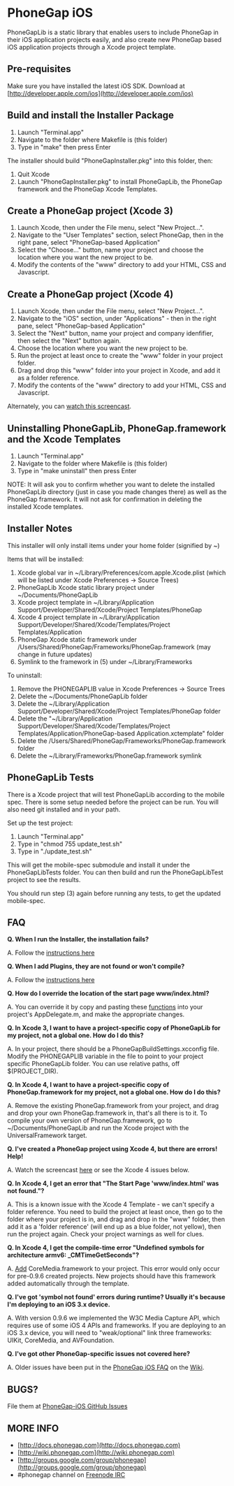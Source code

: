 PhoneGap iOS
=============================================================
PhoneGapLib is a static library that enables users to include PhoneGap in their iOS application projects easily, and also create new PhoneGap based iOS application projects through a Xcode project template.

Pre-requisites
-------------------------------------------------------------
Make sure you have installed the latest iOS SDK. Download at [http://developer.apple.com/ios](http://developer.apple.com/ios)

Build and install the Installer Package
-------------------------------------------------------------
1. Launch "Terminal.app"
2. Navigate to the folder where Makefile is (this folder)
3. Type in "make" then press Enter

The installer should build "PhoneGapInstaller.pkg" into this folder, then:

1. Quit Xcode
2. Launch "PhoneGapInstaller.pkg" to install PhoneGapLib, the PhoneGap framework and the PhoneGap Xcode Templates.

Create a PhoneGap project (Xcode 3)
-------------------------------------------------------------

1. Launch Xcode, then under the File menu, select "New Project...".
2. Navigate to the "User Templates" section, select PhoneGap, then in the right pane, select "PhoneGap-based Application"
3. Select the "Choose..." button, name your project and choose the location where you want the new project to be.
4. Modify the contents of the "www" directory to add your HTML, CSS and Javascript.

Create a PhoneGap project (Xcode 4)
-------------------------------------------------------------

1. Launch Xcode, then under the File menu, select "New Project...".
2. Navigate to the "iOS" section, under "Applications" - then in the right pane, select "PhoneGap-based Application"
3. Select the "Next" button, name your project and company idenfifier, then select the "Next" button again.
4. Choose the location where you want the new project to be.
5. Run the project at least once to create the "www" folder in your project folder.
6. Drag and drop this "www" folder into your project in Xcode, and add it as a folder reference.
7. Modify the contents of the "www" directory to add your HTML, CSS and Javascript.

Alternately, you can [watch this screencast](http://bit.ly/phonegap-xcode4-template).

Uninstalling PhoneGapLib, PhoneGap.framework and the Xcode Templates
--------------------------------------------------------------------
1. Launch "Terminal.app"
2. Navigate to the folder where Makefile is (this folder)
3. Type in "make uninstall" then press Enter

NOTE: It will ask you to confirm whether you want to delete the installed PhoneGapLib directory (just in case you made changes there) as well as the PhoneGap framework. It will not ask for confirmation in deleting the installed Xcode templates.


Installer Notes
-------------------------------------------------------------
This installer will only install items under your home folder (signified by ~)

Items that will be installed:

1. Xcode global var in ~/Library/Preferences/com.apple.Xcode.plist (which will be listed under Xcode Preferences -> Source Trees)
2. PhoneGapLib Xcode static library project under ~/Documents/PhoneGapLib
3. Xcode project template in ~/Library/Application Support/Developer/Shared/Xcode/Project Templates/PhoneGap
4. Xcode 4 project template in ~/Library/Application Support/Developer/Shared/Xcode/Templates/Project Templates/Application
5. PhoneGap Xcode static framework under /Users/Shared/PhoneGap/Frameworks/PhoneGap.framework (may change in future updates)
6. Symlink to the framework in (5) under ~/Library/Frameworks

To uninstall:

1. Remove the PHONEGAPLIB value in Xcode Preferences -> Source Trees
2. Delete the ~/Documents/PhoneGapLib folder
3. Delete the ~/Library/Application Support/Developer/Shared/Xcode/Project Templates/PhoneGap folder
4. Delete the "~/Library/Application Support/Developer/Shared/Xcode/Templates/Project Templates/Application/PhoneGap-based Application.xctemplate" folder
5. Delete the /Users/Shared/PhoneGap/Frameworks/PhoneGap.framework folder
6. Delete the ~/Library/Frameworks/PhoneGap.framework symlink

PhoneGapLib Tests
-------------------------------------------------------------
There is a Xcode project that will test PhoneGapLib according to the mobile spec. There is some setup needed before the project can be run. You will also need git installed and in your path.

Set up the test project:

1. Launch "Terminal.app"
2. Type in "chmod 755 update_test.sh"
3. Type in "./update_test.sh"

This will get the mobile-spec submodule and install it under the PhoneGapLibTests folder. You can then build and run the PhoneGapLibTest project to see the results.

You should run step (3) again before running any tests, to get the updated mobile-spec.

FAQ
---

**Q. When I run the Installer, the installation fails?** 

A. Follow the [instructions here](http://wiki.phonegap.com/PhoneGap-Installer-Fails)

**Q. When I add Plugins, they are not found or won't compile?** 

A. Follow the [instructions here](http://wiki.phonegap.com/PhoneGap-iOS-Plugins-Problems)

**Q. How do I override the location of the start page www/index.html?** 

A. You can override it by copy and pasting these [functions](https://github.com/shazron/phonegap-iphone/blob/master/PhoneGapLib/Classes/PhoneGapDelegate.m#L48-56) into your project's AppDelegate.m, and make the appropriate changes.

**Q. In Xcode 3, I want to have a project-specific copy of PhoneGapLib for my project, not a global one. How do I do this?** 

A. In your project, there should be a PhoneGapBuildSettings.xcconfig file. Modify the PHONEGAPLIB variable in the file to point to your project specific PhoneGapLib folder. You can use relative paths, off $(PROJECT_DIR).

**Q. In Xcode 4, I want to have a project-specific copy of PhoneGap.framework for my project, not a global one. How do I do this?** 

A. Remove the existing PhoneGap.framework from your project, and drag and drop your own PhoneGap.framework in, that's all there is to it. To compile your own version of PhoneGap.framework, go to ~/Documents/PhoneGapLib and run the Xcode project with the UniversalFramework target.

**Q. I've created a PhoneGap project using Xcode 4, but there are errors! Help!**

A. Watch the screencast [here](http://bit.ly/phonegap-xcode4-template) or see the Xcode 4 issues below.

**Q. In Xcode 4, I get an error that "The Start Page 'www/index.html' was not found."?**

A. This is a known issue with the Xcode 4 Template - we can't specify a folder reference. You need to build the project at least once, then go to the folder where your project is in, and drag and drop in the "www" folder, then add it as a 'folder reference' (will end up as a blue folder, not yellow), then run the project again. Check your project warnings as well for clues.

**Q. In Xcode 4, I get the compile-time error "Undefined symbols for architecture armv6: _CMTimeGetSeconds"?**

A. [Add](http://stackoverflow.com/questions/3352664/how-to-add-existing-frameworks-in-xcode-4) CoreMedia.framework to your project. This error would only occur for pre-0.9.6 created projects. New projects should have this framework added automatically through the template. 

**Q. I've got 'symbol not found' errors during runtime? Usually it's because I'm deploying to an iOS 3.x device.**

A. With version 0.9.6 we implemented the W3C Media Capture API, which requires use of some iOS 4 APIs and frameworks. If you are deploying to an iOS 3.x device, you will need to "weak/optional" link three frameworks: UIKit, CoreMedia, and AVFoundation.

**Q. I've got other PhoneGap-specific issues not covered here?**

A. Older issues have been put in the [PhoneGap iOS FAQ](http://wiki.phonegap.com/w/page/41631150/PhoneGap-for-iOS-FAQ) on the [Wiki](http://wiki.phonegap.com).


BUGS?
-----
File them at [PhoneGap-iOS GitHub Issues](https://github.com/phonegap/phonegap-iphone/issues)

MORE INFO
----------
- [http://docs.phonegap.com](http://docs.phonegap.com)
- [http://wiki.phonegap.com](http://wiki.phonegap.com)
- [http://groups.google.com/group/phonegap](http://groups.google.com/group/phonegap)
- #phonegap channel on [Freenode IRC](http://freenode.net/)
